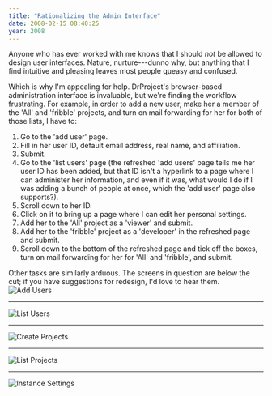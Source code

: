 ```yaml
---
title: "Rationalizing the Admin Interface"
date: 2008-02-15 08:40:25
year: 2008
---
```

Anyone who has ever worked with me knows that I should <em>not</em> be allowed to design user interfaces. Nature, nurture---dunno why, but anything that I find intuitive and pleasing leaves most people queasy and confused.

Which is why I'm appealing for help.  DrProject's browser-based administration interface is invaluable, but we're finding the workflow frustrating. For example, in order to add a new user, make her a member of the 'All' and 'fribble' projects, and turn on mail forwarding for her for both of those lists, I have to:
<ol>
	<li>Go to the 'add user' page.</li>
	<li>Fill in her user ID, default email address, real name, and affiliation.</li>
	<li>Submit.</li>
	<li>Go to the 'list users' page (the refreshed 'add users' page tells me her user ID has been added, but that ID isn't a hyperlink to a page where I can administer her information, and even if it was, what would I do if I was adding a bunch of people at once, which the 'add user' page also supports?).</li>
	<li>Scroll down to her ID.</li>
	<li>Click on it to bring up a page where I can edit her personal settings.</li>
	<li>Add her to the 'All' project as a 'viewer' and submit.</li>
	<li>Add her to the 'fribble' project as a 'developer' in the refreshed page and submit.</li>
	<li>Scroll down to the bottom of the refreshed page and tick off the boxes, turn on mail forwarding for her for 'All' and 'fribble', and submit.</li>
</ol>
Other tasks are similarly arduous. The screens in question are below the cut; if you have suggestions for redesign, I'd love to hear them.

<img src="{{'/files/2008/02/add-users.png' | relative_url}}" alt="Add Users" />

<hr />

<img src="{{'/files/2008/02/list-users.png' | relative_url}}" alt="List Users" />

<hr />

<img src="{{'/files/2008/02/create-projects.png' | relative_url}}" alt="Create Projects" />

<hr />

<img src="{{'/files/2008/02/project-list.png' | relative_url}}" alt="List Projects" />

<hr />

<img src="{{'/files/2008/02/instance-settings.png' | relative_url}}" alt="Instance Settings" />
